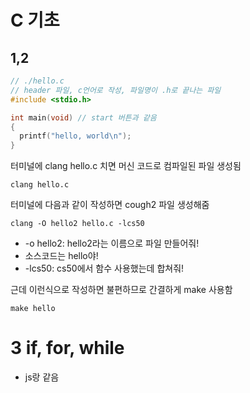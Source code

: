 # C 기초

## 1,2
``` c
// ./hello.c
// header 파일, c언어로 작성, 파일명이 .h로 끝나는 파일
#include <stdio.h> 

int main(void) // start 버튼과 같음
{
  printf("hello, world\n");
}
```

터미널에 clang hello.c 치면 머신 코드로 컴파일된 파일 생성됨
```
clang hello.c
```

터미널에 다음과 같이 작성하면 cough2 파일 생성해줌 
```
clang -O hello2 hello.c -lcs50
```
 - -o hello2: hello2라는 이름으로 파일 만들어줘!
 - 소스코드는 hello야!
 - -lcs50: cs50에서 함수 사용했는데 합쳐줘! 


근데 이런식으로 작성하면 불편하므로 간결하게 make 사용함  

```
make hello
```

# 3 if, for, while 
- js랑 같음

